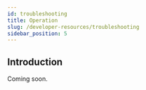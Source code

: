 ```yaml
---
id: troubleshooting
title: Operation
slug: /developer-resources/troubleshooting
sidebar_position: 5
---
```


## Introduction

Coming soon.
